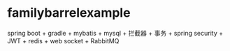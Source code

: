 # familybarrelexample
spring boot + gradle + mybatis + mysql + 拦截器 + 事务 + spring security + JWT + redis + web socket + RabbitMQ
